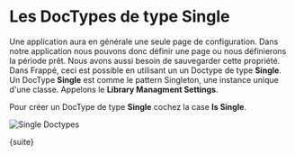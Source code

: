 <!-- add-breadcrumbs -->
# Les DocTypes de type Single

Une application aura en générale une seule page de configuration. Dans notre application nous pouvons donc définir une page
ou nous définierons la période prêt. Nous avons aussi besoin de sauvegarder cette propriété. Dans Frappé, ceci est possible
en utilisant un un Doctype de type **Single**. Un DocType **Single** est comme le pattern Singleton, une instance unique 
d'une classe. Appelons le **Library Managment Settings**.

Pour créer un DocType de type **Single** cochez la case **Is Single**.

<img class="screenshot" alt="Single Doctypes" src="/docs/assets/img/tab_single.png">

{suite}
